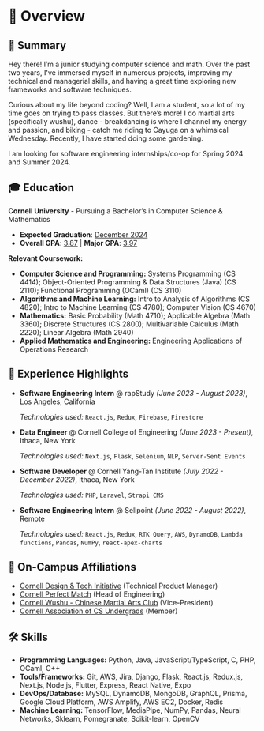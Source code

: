 # 📖 Overview <a href="https://www.youtube.com/watch?v=B46EdJApFmI"><img src="/icons/teal_ribbon.ico" style="width:15px;" /></a> <a href="https://youtu.be/DlFkfOqtgR8?si=T-OzRtnyO_S0aW0X"><img src="/icons/orange_ribbon.ico" style="width:15px;" /></a>

## 🚀 Summary

Hey there! I’m a junior studying computer science and math. Over the past two years, I've immersed myself in numerous projects, improving my technical and managerial skills, and having a great time exploring new frameworks and software techniques.

Curious about my life beyond coding? Well, I am a student, so a lot of my time goes on trying to pass classes. But there’s more! I do martial arts (specifically wushu), dance - breakdancing is where I channel my energy and passion, and biking - catch me riding to Cayuga on a whimsical Wednesday. Recently, I have started doing some gardening.

I am looking for software engineering internships/co-op for Spring 2024 and Summer 2024.

## 🎓 Education

**Cornell University** - Pursuing a Bachelor’s in Computer Science & Mathematics

-   <strong>Expected Graduation</strong>: <ins>December 2024</ins>
-   **Overall GPA**: <ins>3.87</ins> | **Major GPA**: <ins>3.97</ins>

**Relevant Coursework:**

-   **Computer Science and Programming:** Systems Programming (CS 4414); Object-Oriented Programming & Data Structures (Java) (CS 2110); Functional Programming (OCaml) (CS 3110)
-   **Algorithms and Machine Learning:** Intro to Analysis of Algorithms (CS 4820); Intro to Machine Learning (CS 4780); Computer Vision (CS 4670)
-   **Mathematics:** Basic Probability (Math 4710); Applicable Algebra (Math 3360); Discrete Structures (CS 2800); Multivariable Calculus (Math 2220); Linear Algebra (Math 2940)
-   **Applied Mathematics and Engineering:** Engineering Applications of Operations Research

## 🌟 Experience Highlights

-   **Software Engineering Intern** @ rapStudy _(June 2023 - August 2023)_, Los Angeles, California

    _Technologies used:_ `React.js`, `Redux`, `Firebase`, `Firestore`

-   **Data Engineer** @ Cornell College of Engineering _(June 2023 - Present)_, Ithaca, New York<br>

    _Technologies used:_ `Next.js`, `Flask`, `Selenium`, `NLP`, `Server-Sent Events`

-   **Software Developer** @ Cornell Yang-Tan Institute _(July 2022 - December 2022)_, Ithaca, New York<br>

    _Technologies used:_ `PHP`, `Laravel`, `Strapi CMS`

-   **Software Engineering Intern** @ Sellpoint _(June 2022 - August 2022)_, Remote<br>

    _Technologies used:_ `React.js`, `Redux`, `RTK Query`, `AWS`, `DynamoDB`, `Lambda functions`, `Pandas`, `NumPy`, `react-apex-charts`

## 📌 On-Campus Affiliations

-   [Cornell Design & Tech Initiative](https://www.cornelldti.org/) (Technical Product Manager)
-   [Cornell Perfect Match](https://perfectmatch.ai/) (Head of Engineering)
-   [Cornell Wushu - Chinese Martial Arts Club](https://cornellwushu.github.io/) (Vice-President)
-   [Cornell Association of CS Undergrads](#) (Member)

## 🛠 Skills

-   **Programming Languages:** Python, Java, JavaScript/TypeScript, C, PHP, OCaml, C++
-   **Tools/Frameworks:** Git, AWS, Jira, Django, Flask, React.js, Redux.js, Next.js, Node.js, Flutter, Express, React Native, Expo
-   **DevOps/Database:** MySQL, DynamoDB, MongoDB, GraphQL, Prisma, Google Cloud Platform, AWS Amplify, AWS EC2, Docker, Redis
-   **Machine Learning:** TensorFlow, MediaPipe, NumPy, Pandas, Neural Networks, Sklearn, Pomegranate, Scikit-learn, OpenCV
